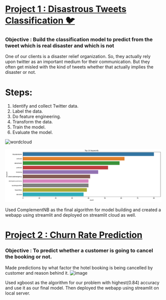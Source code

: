 
# [Project 1 : Disastrous Tweets Classification 🐦](https://share.streamlit.io/monitkumar/tweets_classification_app/main/APP_TWEETS.py)
### Objective : Build the classification model to predict from the tweet which is real disaster and which is not
One of our clients is a disaster relief organization. So, they actually rely upon twitter as an important medium for their communication. But they often get misled with the kind of tweets whether that actually implies the disaster or not.

# Steps:
1. Identify and collect Twitter data.
2. Label the data.
3. Do feature engineering.
4. Transform the data.
5. Train the model.
6. Evaluate the model.

![wordcloud](https://user-images.githubusercontent.com/39349107/167862108-21d810aa-84ed-4945-85f2-3a28c734a843.png)

![](/Images/upload2.png)

Used ComplementNB as the final algorithm for model building and created a webapp using streamlit and deployed on streamlit cloud as well.

# [Project 2 : Churn Rate Prediction](https://github.com/Monitkumar/Churn-Rate-Prediction-Project)

### Objective : To predict whether a customer is going to cancel the booking or not.

Made predictions by what factor the hotel booking is being cancelled by customer and reason behind it.
![image](https://user-images.githubusercontent.com/39349107/167861659-ec4ec61e-d299-45fc-910d-3676e4280311.png)


Used xgboost as the algorithm for our problem with highest(0.84) accuracy and use it as our final model.
Then deployed the webapp using streamlit on local server.
